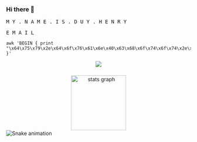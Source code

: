 ### Hi there 👋

<kbd> M </kbd>
<kbd> Y </kbd>
<kbd> . </kbd>
<kbd> N </kbd>
<kbd> A </kbd>
<kbd> M </kbd>
<kbd> E </kbd>
<kbd> . </kbd>
<kbd> I </kbd>
<kbd> S </kbd>
<kbd> . </kbd>
<kbd> D </kbd>
<kbd> U </kbd>
<kbd> Y </kbd>
<kbd> . </kbd>
<kbd> H </kbd>
<kbd> E </kbd>
<kbd> N </kbd>
<kbd> R </kbd>
<kbd> Y </kbd>

<kbd> E </kbd>
<kbd> M </kbd>
<kbd> A </kbd>
<kbd> I </kbd>
<kbd> L </kbd>
```
awk 'BEGIN { print "\x64\x75\x79\x2e\x64\x6f\x76\x61\x6e\x40\x63\x68\x6f\x74\x6f\x74\x2e\x76\x6e" }'
```
<div align="center">
  <img src="https://profile-counter.glitch.me/duydo-ct/count.svg?"  />
</div>

###

<div align="center">
  <img src="https://github-readme-stats.vercel.app/api?username=duydo-ct&hide_title=false&hide_rank=false&show_icons=true&include_all_commits=true&count_private=true&disable_animations=false&theme=dracula&locale=en&hide_border=false&order=1" height="150" alt="stats graph"  />
</div>

<img src="https://raw.githubusercontent.com/duydo-ct/duydo-ct/output/snake.svg" alt="Snake animation" />

